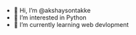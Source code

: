 - 👋 Hi, I’m @akshaysontakke
- 👀 I’m interested in Python 
- 🌱 I’m currently learning web devlopment


<!---
akshaysontakke/akshaysontakke is a ✨ special ✨ repository because its `README.md` (this file) appears on your GitHub profile.
You can click the Preview link to take a look at your changes.
--->
